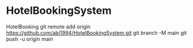 # HotelBookingSystem
HotelBooking 
git remote add origin https://github.com/abi1994/HotelBookingSystem.git
git branch -M main
git push -u origin main
